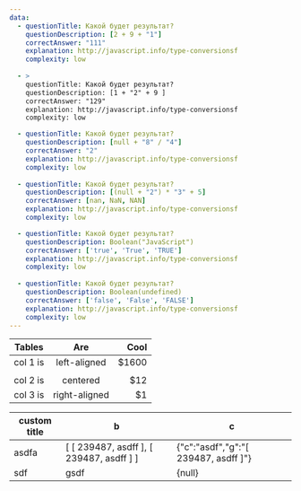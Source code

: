 ```yaml
---
data: 
  - questionTitle: Какой будет результат?
    questionDescription: [2 + 9 + "1"]
    correctAnswer: "111"
    explanation: http://javascript.info/type-conversionsf
    complexity: low 
    
  - >
    questionTitle: Какой будет результат?
    questionDescription: [1 + "2" + 9 ]
    correctAnswer: "129"
    explanation: http://javascript.info/type-conversionsf
    complexity: low

  - questionTitle: Какой будет результат?
    questionDescription: [null + "8" / "4"]
    correctAnswer: "2"
    explanation: http://javascript.info/type-conversionsf
    complexity: low
 
  - questionTitle: Какой будет результат?
    questionDescription: [(null + "2") * "3" + 5]
    correctAnswer: [nan, NaN, NAN]
    explanation: http://javascript.info/type-conversionsf
    complexity: low

  - questionTitle: Какой будет результат?
    questionDescription: Boolean("JavaScript")
    correctAnswer: ['true', 'True', 'TRUE']
    explanation: http://javascript.info/type-conversionsf
    complexity: low
    
  - questionTitle: Какой будет результат?
    questionDescription: Boolean(undefined)
    correctAnswer: ['false', 'False', 'FALSE']
    explanation: http://javascript.info/type-conversionsf
    complexity: low
---
```


| Tables   |      Are      |  Cool |
|----------|:-------------:|------:|
| col 1 is |  left-aligned | $1600 |
|          |               |       |
| col 2 is |    centered   |   $12 |
| col 3 is | right-aligned |    $1 |
    
|custom title|b|c|
|----|----|----|
|asdfa|[ [ 239487, asdff ], [ 239487, asdff ] ]|{"c":"asdf","g":"[ 239487, asdff ]"}|
|sdf|gsdf|{null}|
